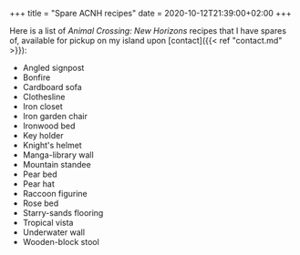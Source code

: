 +++
title = "Spare ACNH recipes"
date = 2020-10-12T21:39:00+02:00
+++

Here is a list of _Animal Crossing: New Horizons_ recipes that I have spares of, available for pickup on my island upon [contact]({{< ref "contact.md" >}}):

 - Angled signpost
 - Bonfire
 - Cardboard sofa
 - Clothesline
 - Iron closet
 - Iron garden chair
 - Ironwood bed
 - Key holder
 - Knight's helmet
 - Manga-library wall
 - Mountain standee
 - Pear bed
 - Pear hat
 - Raccoon figurine
 - Rose bed
 - Starry-sands flooring
 - Tropical vista
 - Underwater wall
 - Wooden-block stool
